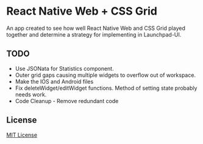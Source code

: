 React Native Web + CSS Grid
==============

An app created to see how well React Native Web and CSS Grid played together and determine a strategy for implementing in Launchpad-UI.

TODO
----

- Use JSONata for Statistics component.
- Outer grid gaps causing multiple widgets to overflow out of workspace.
- Make the IOS and Android files
- Fix deleteWidget/editWidget functions. Method of setting state probably needs work.
- Code Cleanup - Remove redundant code


License
-------

[MIT License](http://opensource.org/licenses/MIT)
